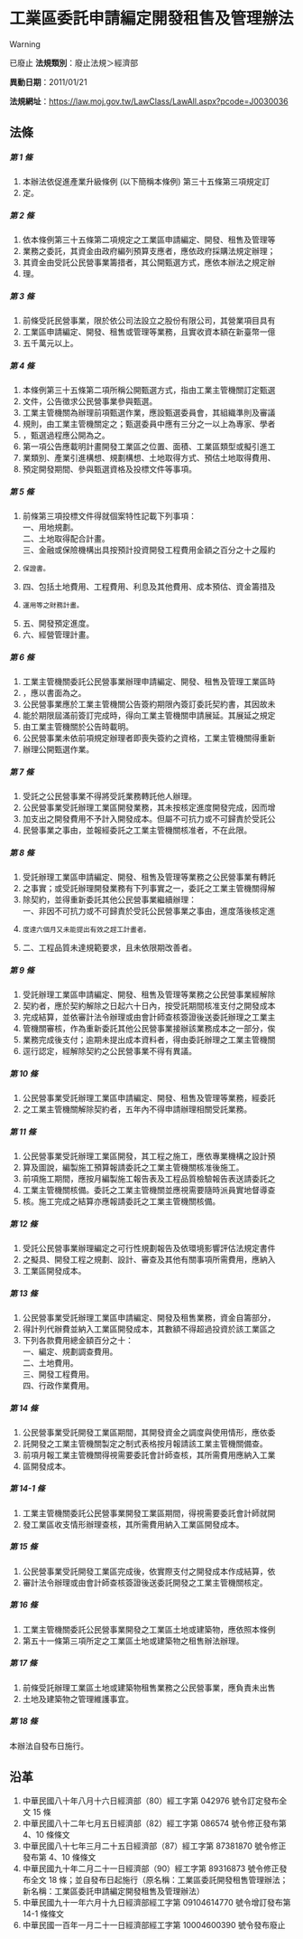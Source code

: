 # 工業區委託申請編定開發租售及管理辦法


> [!WARNING]
> 已廢止
**法規類別**：廢止法規＞經濟部

**異動日期**：2011/01/21  

**法規網址**：https://law.moj.gov.tw/LawClass/LawAll.aspx?pcode=J0030036



## 法條
##### 第 1 條
1. 本辦法依促進產業升級條例 (以下簡稱本條例) 第三十五條第三項規定訂
1. 定。

##### 第 2 條
1. 依本條例第三十五條第二項規定之工業區申請編定、開發、租售及管理等
1. 業務之委託，其資金由政府編列預算支應者，應依政府採購法規定辦理；
1. 其資金由受託公民營事業籌措者，其公開甄選方式，應依本辦法之規定辦
1. 理。

##### 第 3 條
1. 前條受託民營事業，限於依公司法設立之股份有限公司，其營業項目具有
1. 工業區申請編定、開發、租售或管理等業務，且實收資本額在新臺幣一億
1. 五千萬元以上。

##### 第 4 條
1. 本條例第三十五條第二項所稱公開甄選方式，指由工業主管機關訂定甄選
1. 文件，公告徵求公民營事業參與甄選。
1. 工業主管機關為辦理前項甄選作業，應設甄選委員會，其組織準則及審議
1. 規則，由工業主管機關定之；甄選委員中應有三分之一以上為專家、學者
1. ，甄選過程應公開為之。
1. 第一項公告應載明計畫開發工業區之位置、面積、工業區類型或擬引進工
1. 業類別、產業引進構想、規劃構想、土地取得方式、預估土地取得費用、
1. 預定開發期間、參與甄選資格及投標文件等事項。

##### 第 5 條
1. 前條第三項投標文件得就個案特性記載下列事項：  
一、用地規劃。  
二、土地取得配合計畫。  
三、金融或保險機構出具按預計投資開發工程費用金額之百分之十之履約
1.     保證書。
1. 四、包括土地費用、工程費用、利息及其他費用、成本預估、資金籌措及
1.     運用等之財務計畫。
1. 五、開發預定進度。
1. 六、經營管理計畫。

##### 第 6 條
1. 工業主管機關委託公民營事業辦理申請編定、開發、租售及管理工業區時
1. ，應以書面為之。
1. 公民營事業應於工業主管機關公告簽約期限內簽訂委託契約書，其因故未
1. 能於期限屆滿前簽訂完成時，得向工業主管機關申請展延。其展延之規定
1. 由工業主管機關於公告時載明。
1. 公民營事業未依前項規定辦理者即喪失簽約之資格，工業主管機關得重新
1. 辦理公開甄選作業。

##### 第 7 條
1. 受託之公民營事業不得將受託業務轉託他人辦理。
1. 公民營事業受託辦理工業區開發業務，其未按核定進度開發完成，因而增
1. 加支出之開發費用不予計入開發成本。但屬不可抗力或不可歸責於受託公
1. 民營事業之事由，並報經委託之工業主管機關核准者，不在此限。

##### 第 8 條
1. 受託辦理工業區申請編定、開發、租售及管理等業務之公民營事業有轉託
1. 之事實；或受託辦理開發業務有下列事實之一，委託之工業主管機關得解
1. 除契約，並得重新委託其他公民營事業繼續辦理：  
一、非因不可抗力或不可歸責於受託公民營事業之事由，進度落後核定進
1.     度達六個月又未能提出有效之趕工計畫者。
1. 二、工程品質未達規範要求，且未依限期改善者。

##### 第 9 條
1. 受託辦理工業區申請編定、開發、租售及管理等業務之公民營事業經解除
1. 契約者，應於契約解除之日起六十日內，按受託期間核准支付之開發成本
1. 完成結算，並依審計法令辦理或由會計師查核簽證後送委託辦理之工業主
1. 管機關審核，作為重新委託其他公民營事業接辦該業務成本之一部分，俟
1. 業務完成後支付；逾期未提出成本資料者，得由委託辦理之工業主管機關
1. 逕行認定，經解除契約之公民營事業不得有異議。

##### 第 10 條
1. 公民營事業受託辦理工業區申請編定、開發、租售及管理等業務，經委託
1. 之工業主管機關解除契約者，五年內不得申請辦理相關受託業務。

##### 第 11 條
1. 公民營事業受託辦理工業區開發，其工程之施工，應依專業機構之設計預
1. 算及圖說，編製施工預算報請委託之工業主管機關核准後施工。
1. 前項施工期間，應按月編製施工報告表及工程品質檢驗報告表送請委託之
1. 工業主管機關核備。委託之工業主管機關並應視需要隨時派員實地督導查
1. 核。施工完成之結算亦應報請委託之工業主管機關核備。

##### 第 12 條
1. 受託公民營事業辦理編定之可行性規劃報告及依環境影響評估法規定書件
1. 之擬具、開發工程之規劃、設計、審查及其他有關事項所需費用，應納入
1. 工業區開發成本。

##### 第 13 條
1. 公民營事業受託辦理工業區申請編定、開發及租售業務，資金自籌部分，
1. 得計列代辦費並納入工業區開發成本，其數額不得超過投資於該工業區之
1. 下列各款費用總金額百分之十：  
一、編定、規劃調查費用。  
二、土地費用。  
三、開發工程費用。  
四、行政作業費用。

##### 第 14 條
1. 公民營事業受託開發工業區期間，其開發資金之調度與使用情形，應依委
1. 託開發之工業主管機關製定之制式表格按月報請該工業主管機關備查。
1. 前項月報工業主管機關得視需要委託會計師查核，其所需費用應納入工業
1. 區開發成本。

##### 第 14-1 條
1. 工業主管機關委託公民營事業開發工業區期間，得視需要委託會計師就開
1. 發工業區收支情形辦理查核，其所需費用納入工業區開發成本。

##### 第 15 條
1. 公民營事業受託開發工業區完成後，依實際支付之開發成本作成結算，依
1. 審計法令辦理或由會計師查核簽證後送委託開發之工業主管機關核定。

##### 第 16 條
1. 工業主管機關委託公民營事業開發之工業區土地或建築物，應依照本條例
1. 第五十一條第三項所定之工業區土地或建築物之租售辦法辦理。

##### 第 17 條
1. 前條受託辦理工業區土地或建築物租售業務之公民營事業，應負責未出售
1. 土地及建築物之管理維護事宜。

##### 第 18 條
本辦法自發布日施行。

## 沿革
1. 中華民國八十年八月十六日經濟部（80）經工字第 042976 號令訂定發布全文 15 條
1. 中華民國八十二年七月五日經濟部（82）經工字第 086574 號令修正發布第 4、10  條條文
1. 中華民國八十七年三月二十五日經濟部（87）經工字第 87381870 號令修正發布第 4、10  條條文
1. 中華民國九十年二月二十一日經濟部（90）經工字第 89316873 號令修正發布全文 18 條；並自發布日起施行（原名稱：工業區委託開發租售管理辦法；新名稱：工業區委託申請編定開發租售及管理辦法）
1. 中華民國九十一年六月十九日經濟部經工字第 09104614770  號令增訂發布第 14-1 條條文
1. 中華民國一百年一月二十一日經濟部經工字第 10004600390  號令發布廢止                      

